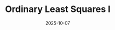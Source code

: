 ---
layout: lecture
number: 12
date: 2025-10-07
published: true
title: Ordinary Least Squares I
presented_by: Josh Grossman
slido:
recording: 
files:
  slides: 
  pdf_slides:
  code:
  code_html:
  notebook:
  notes:
  additional_files:
    - name:
      link:
      target: #or leave empty
---